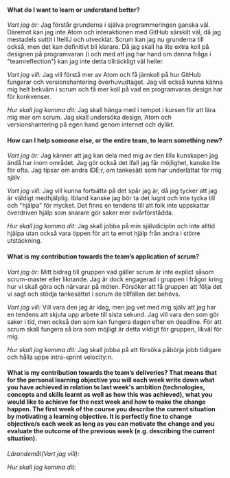#### What do I want to learn or understand better?

*Vart jag är:* Jag förstår grunderna i själva programmeringen ganska väl. Däremot kan jag inte Atom och interaktionen med GitHub särskilt väl, då jag mestadels suttit i ItelliJ och utvecklat. Scrum kan jag nu grunderna till också, men det kan definitivt bli klarare. Då jag skall ha lite extra koll på designen på programvaran (i och med att jag har hand om denna fråga i "teamreflection") kan jag inte detta tillräckligt väl heller.

*Vart jag vill:* Jag vill förstå mer av Atom och få järnkoll på hur GitHub fungerar och versionshantering överhuvudtaget. Jag vill också kunna känna mig helt bekväm i scrum och få mer koll på vad en programvaras design har för konkvenser.

*Hur skall jag komma dit:* Jag skall hänga med i tempot i kursen för att lära mig mer om scrum. Jag skall undersöka design, Atom och versionshantering på egen hand genom internet och dylikt.

#### How can I help someone else, or the entire team, to learn something new?

*Vart jag är:* Jag känner att jag kan dela med mig av den lilla kunskapen jag ändå har inom området. Jag gör också det ifall jag får möjlighet, kanske lite för ofta. Jag tipsar om andra IDE:r, om tankesätt som har underlättat för mig själv.

*Vart jag vill:* Jag vill kunna fortsätta på det spår jag är, då jag tycker att jag är väldigt medhjälplig. Ibland kanske jag bör ta det lugnt och inte tycka till och "hjälpa" för mycket. Det finns en tendens till att folk inte uppskattar överdriven hjälp som snarare gör saker mer svårförstådda.

*Hur skall jag komma dit:* Jag skall jobba på min självdiciplin och inte alltid hjälpa utan också vara öppen för att ta emot hjälp från andra i större utstäckning.

#### What is my contribution towards the team’s application of scrum?

*Vart jag är:* Mitt bidrag till gruppen vad gäller scrum är inte explict såsom scrum-master eller liknande. Jag är dock engagerad i gruppen i frågor kring hur vi skall göra och närvarar på möten. Försöker att få gruppen att följa det vi sagt och stödja tankesättet i scrum de tillfällen det behövs.

*Vart jag vill:* Vill vara den jag är idag, men jag vet med mig själv att jag har en tendens att skjuta upp arbete till sista sekund. Jag vill vara den som gör saker i tid, men också den som kan fungera dagen efter en deadline. För att scrum skall fungera så bra som möjligt är detta viktigt för gruppen, likväl för mig.

*Hur skall jag komma dit:* Jag skall jobba på att försöka påbörja jobb tidigare och hålla uppe intra-sprint velocity:n.

#### What is my contribution towards the team’s deliveries? That means that for the personal learning objective you will each week write down what you have achieved in relation to last week's ambition (technologies, concepts and skills learnt as well as how this was achieved), what you would like to achieve for the next week and how to make the change happen. The first week of the course you describe the current situation by motivating a learning objective. It is perfectly fine to change objective/s each week as long as you can motivate the change and you evaluate the outcome of the previous week (e.g. describing the current situation).

*Lärandemål(Vart jag vill):*

*Hur skall jag komma dit:*